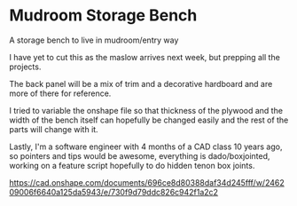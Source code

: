 # Mudroom Storage Bench

A storage bench to live in mudroom/entry way

I have yet to cut this as the maslow arrives next week, but prepping all the projects.

The back panel will be a mix of trim and a decorative hardboard and are more of there for reference.

I tried to variable the onshape file so that thickness of the plywood and the width of the bench itself can hopefully be changed easily and the rest of the parts will change with it.

Lastly, I'm a software engineer with 4 months of a CAD class 10 years ago, so pointers and tips would be awesome, everything is dado/boxjointed, working on a feature script hopefully to do hidden tenon box joints.

https://cad.onshape.com/documents/696ce8d80388daf34d245fff/w/246209006f6640a125da5943/e/730f9d79ddc826c942f1a2c2

